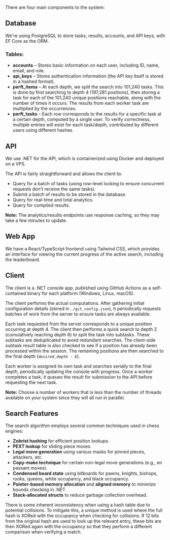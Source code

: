 There are four main components to the system:

## Database
We're using PostgreSQL to store tasks, results, accounts, and API keys, with EF Core as the ORM.

### Tables:

- **accounts** – Stores basic information on each user, including ID, name, email, and role.
- **api_keys** – Stores authentication information (the API key itself is stored in a hashed format).
- **perft_items** – At each depth, we split the search into 101,240 tasks. This is done by first searching to depth 4 (197,281 positions), then storing a task for each of the 101,240 unique positions reachable, along with the number of times it occurs. The results from each worker task are multiplied by the occurrences.
- **perft_tasks** – Each row corresponds to the results for a specific task at a certain depth, computed by a single user. To verify correctness, multiple entries will exist for each task/depth, contributed by different users using different hashes.

## API
We use .NET for the API, which is containerized using Docker and deployed on a VPS.

The API is fairly straightforward and allows the client to:

- Query for a batch of tasks (using row-level locking to ensure concurrent requests don't receive the same tasks).
- Submit a batch of results to be stored in the database.
- Query for real-time and total analytics.
- Query for compiled results.

**Note:** The analytics/results endpoints use response caching, so they may take a few minutes to update.

## Web App
We have a React/TypeScript frontend using Tailwind CSS, which provides an interface for viewing the current progress of the active search, including the leaderboard.

## Client
The client is a .NET console app, published using GitHub Actions as a self-contained binary for each platform (Windows, Linux, macOS).

The client performs the actual computations. After gathering initial configuration details (stored in `./gct_config.json`), it periodically requests batches of work from the server to ensure tasks are always available.

Each task requested from the server corresponds to a unique position occurring at depth 4. The client then performs a quick search to depth 2 (cumulatively reaching depth 6) to split the task into subtasks. These subtasks are deduplicated to avoid redundant searches. The client-side subtask result table is also checked to see if a position has already been processed within the session. The remaining positions are then searched to the final depth (`desired_depth - 6`).

Each worker is assigned its own task and searches serially to the final depth, periodically updating the console with progress. Once a worker completes a task, it queues the result for submission to the API before requesting the next task.

**Note:** Choose a number of workers that is less than the number of threads available on your system since they will all run in parallel.

## Search Features
The search algorithm employs several common techniques used in chess engines:

- **Zobrist hashing** for efficient position lookups.
- **PEXT lookup** for sliding piece moves.
- **Legal move generation** using various masks for pinned pieces, attackers, etc.
- **Copy-make technique** for certain non-legal move generations (e.g., en passant moves).
- **Condensed board state** using bitboards for pawns, knights, bishops, rooks, queens, white occupancy, and black occupancy.
- **Pointer-based memory allocation** and **aligned memory** to minimize bounds checking in .NET.
- **Stack-allocated structs** to reduce garbage collection overhead.

There is some inherent inconsistency when using a hash table due to potential collisions. To mitigate this, a unique method is used where the full hash is XORed with the occupancy when checking for collisions. If 12 bits from the original hash are used to look up the relevant entry, these bits are then XORed again with the occupancy so that they perform a different comparison when verifying a match.
